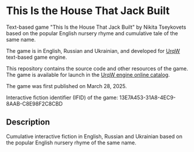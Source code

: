 # This Is the House That Jack Built

Text-based game "This Is the House That Jack Built" by Nikita Tseykovets based on the popular English nursery rhyme and cumulative tale of the same name.

The game is in English, Russian and Ukrainian, and developed for [UrqW](https://github.com/urqw/UrqW) text-based game engine.

This repository contains the source code and other resources of the game. The game is available for launch in the [UrqW engine online catalog](https://urqw.github.io/UrqW/#house_that_jack_built).

The game was first published on March 28, 2025.

Interactive fiction identifier (IFID) of the game: 13E7A453-31A8-4EC9-8AAB-C8E98F2C8CBD

## Description

Cumulative interactive fiction in English, Russian and Ukrainian based on the popular English nursery rhyme of the same name.
